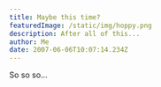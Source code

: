 ```yaml
---
title: Maybe this time?
featuredImage: /static/img/hoppy.png
description: After all of this...
author: Me
date: 2007-06-06T10:07:14.234Z
---
```

So so so...